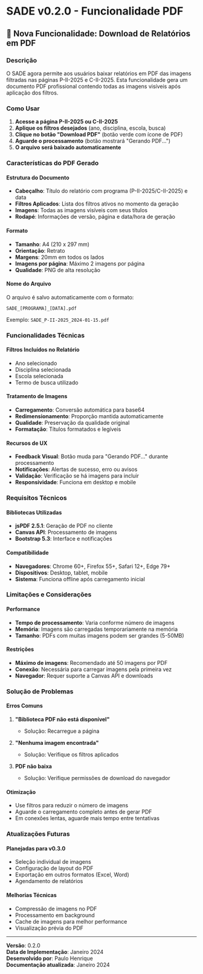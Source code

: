 # SADE v0.2.0 - Funcionalidade PDF

## 📄 Nova Funcionalidade: Download de Relatórios em PDF

### Descrição
O SADE agora permite aos usuários baixar relatórios em PDF das imagens filtradas nas páginas P-II-2025 e C-II-2025. Esta funcionalidade gera um documento PDF profissional contendo todas as imagens visíveis após aplicação dos filtros.

### Como Usar

1. **Acesse a página P-II-2025 ou C-II-2025**
2. **Aplique os filtros desejados** (ano, disciplina, escola, busca)
3. **Clique no botão "Download PDF"** (botão verde com ícone de PDF)
4. **Aguarde o processamento** (botão mostrará "Gerando PDF...")
5. **O arquivo será baixado automaticamente**

### Características do PDF Gerado

#### Estrutura do Documento
- **Cabeçalho**: Título do relatório com programa (P-II-2025/C-II-2025) e data
- **Filtros Aplicados**: Lista dos filtros ativos no momento da geração
- **Imagens**: Todas as imagens visíveis com seus títulos
- **Rodapé**: Informações de versão, página e data/hora de geração

#### Formato
- **Tamanho**: A4 (210 x 297 mm)
- **Orientação**: Retrato
- **Margens**: 20mm em todos os lados
- **Imagens por página**: Máximo 2 imagens por página
- **Qualidade**: PNG de alta resolução

#### Nome do Arquivo
O arquivo é salvo automaticamente com o formato:
```
SADE_[PROGRAMA]_[DATA].pdf
```
Exemplo: `SADE_P-II-2025_2024-01-15.pdf`

### Funcionalidades Técnicas

#### Filtros Incluídos no Relatório
- Ano selecionado
- Disciplina selecionada  
- Escola selecionada
- Termo de busca utilizado

#### Tratamento de Imagens
- **Carregamento**: Conversão automática para base64
- **Redimensionamento**: Proporção mantida automaticamente
- **Qualidade**: Preservação da qualidade original
- **Formatação**: Títulos formatados e legíveis

#### Recursos de UX
- **Feedback Visual**: Botão muda para "Gerando PDF..." durante processamento
- **Notificações**: Alertas de sucesso, erro ou avisos
- **Validação**: Verificação se há imagens para incluir
- **Responsividade**: Funciona em desktop e mobile

### Requisitos Técnicos

#### Bibliotecas Utilizadas
- **jsPDF 2.5.1**: Geração de PDF no cliente
- **Canvas API**: Processamento de imagens
- **Bootstrap 5.3**: Interface e notificações

#### Compatibilidade
- **Navegadores**: Chrome 60+, Firefox 55+, Safari 12+, Edge 79+
- **Dispositivos**: Desktop, tablet, mobile
- **Sistema**: Funciona offline após carregamento inicial

### Limitações e Considerações

#### Performance
- **Tempo de processamento**: Varia conforme número de imagens
- **Memória**: Imagens são carregadas temporariamente na memória
- **Tamanho**: PDFs com muitas imagens podem ser grandes (5-50MB)

#### Restrições
- **Máximo de imagens**: Recomendado até 50 imagens por PDF
- **Conexão**: Necessária para carregar imagens pela primeira vez
- **Navegador**: Requer suporte a Canvas API e downloads

### Solução de Problemas

#### Erros Comuns
1. **"Biblioteca PDF não está disponível"**
   - Solução: Recarregue a página
   
2. **"Nenhuma imagem encontrada"**
   - Solução: Verifique os filtros aplicados
   
3. **PDF não baixa**
   - Solução: Verifique permissões de download do navegador

#### Otimização
- Use filtros para reduzir o número de imagens
- Aguarde o carregamento completo antes de gerar PDF
- Em conexões lentas, aguarde mais tempo entre tentativas

### Atualizações Futuras

#### Planejadas para v0.3.0
- Seleção individual de imagens
- Configuração de layout do PDF
- Exportação em outros formatos (Excel, Word)
- Agendamento de relatórios

#### Melhorias Técnicas
- Compressão de imagens no PDF
- Processamento em background
- Cache de imagens para melhor performance
- Visualização prévia do PDF

---

**Versão**: 0.2.0  
**Data de Implementação**: Janeiro 2024  
**Desenvolvido por**: Paulo Henrique  
**Documentação atualizada**: Janeiro 2024
